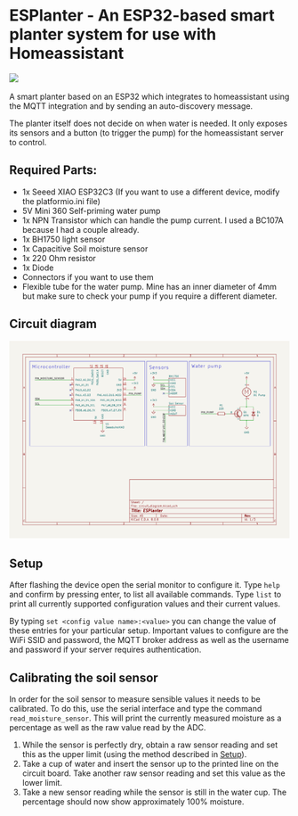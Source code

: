 # ESPlanter - An ESP32-based smart planter system for use with Homeassistant

![](device.jpg)

A smart planter based on an ESP32 which integrates to homeassistant using
the MQTT integration and by sending an auto-discovery message.

The planter itself does not decide on when water is needed. It only exposes its
sensors and a button (to trigger the pump) for the homeassistant server to control.

## Required Parts:
- 1x Seeed XIAO ESP32C3
  (If you want to use a different device, modify the platformio.ini file)
- 5V Mini 360 Self-priming water pump
- 1x NPN Transistor which can handle the pump current.
  I used a BC107A because I had a couple already.
- 1x BH1750 light sensor
- 1x Capacitive Soil moisture sensor
- 1x 220 Ohm resistor
- 1x Diode
- Connectors if you want to use them
- Flexible tube for the water pump. Mine has an inner diameter of 4mm but make sure
  to check your pump if you require a different diameter.

## Circuit diagram
![](circuit_diagram/circuit_diagram.png)

## Setup
After flashing the device open the serial monitor to configure it.
Type `help` and confirm by pressing enter, to list all available commands.
Type `list` to print all currently supported configuration values and their current
values.

By typing `set <config value name>:<value>` you can change the value of these entries
for your particular setup. Important values to configure are the WiFi SSID and
password, the MQTT broker address as well as the username and password if your server
requires authentication.

## Calibrating the soil sensor
In order for the soil sensor to measure sensible values it needs to be calibrated.
To do this, use the serial interface and type the command `read_moisture_sensor`.
This will print the currently measured moisture as a percentage as well as the
raw value read by the ADC.

1. While the sensor is perfectly dry, obtain a raw sensor reading and set this
   as the upper limit (using the method described in [Setup](#setup)).
2. Take a cup of water and insert the sensor up to the printed line on the circuit
   board. Take another raw sensor reading and set this value as the lower limit.
3. Take a new sensor reading while the sensor is still in the water cup.
   The percentage should now show approximately 100% moisture.